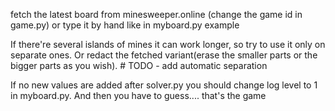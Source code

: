 fetch the latest board from minesweeper.online (change the game id in game.py)
or type it by hand like in myboard.py example

If there're several islands of mines it can work longer, so try to use it only on separate ones. Or redact the fetched variant(erase the smaller parts or the bigger parts as you wish). # TODO - add automatic separation

If no new values are added after solver.py you should change log level to 1 in myboard.py. And then you have to guess.... that's the game 
